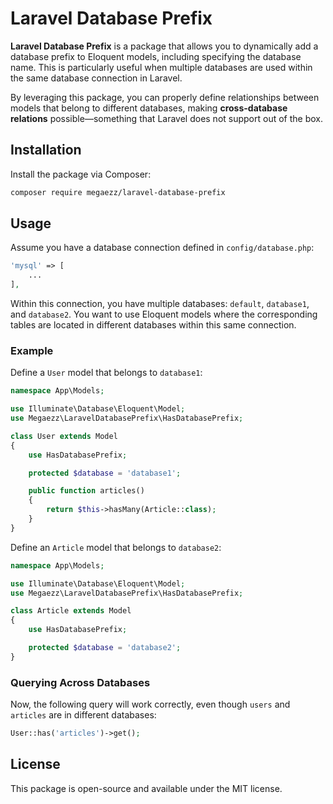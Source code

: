 # Laravel Database Prefix

**Laravel Database Prefix** is a package that allows you to dynamically add a database prefix to Eloquent models, including specifying the database name. This is particularly useful when multiple databases are used within the same database connection in Laravel.

By leveraging this package, you can properly define relationships between models that belong to different databases, making **cross-database relations** possible—something that Laravel does not support out of the box.

## Installation

Install the package via Composer:

```bash
composer require megaezz/laravel-database-prefix
```

## Usage

Assume you have a database connection defined in `config/database.php`:

```php
'mysql' => [
    ...
],
```

Within this connection, you have multiple databases: `default`, `database1`, and `database2`. You want to use Eloquent models where the corresponding tables are located in different databases within this same connection.

### Example

Define a `User` model that belongs to `database1`:

```php
namespace App\Models;

use Illuminate\Database\Eloquent\Model;
use Megaezz\LaravelDatabasePrefix\HasDatabasePrefix;

class User extends Model
{
    use HasDatabasePrefix;

    protected $database = 'database1';

    public function articles()
    {
        return $this->hasMany(Article::class);
    }
}
```

Define an `Article` model that belongs to `database2`:

```php
namespace App\Models;

use Illuminate\Database\Eloquent\Model;
use Megaezz\LaravelDatabasePrefix\HasDatabasePrefix;

class Article extends Model
{
    use HasDatabasePrefix;

    protected $database = 'database2';
}
```

### Querying Across Databases

Now, the following query will work correctly, even though `users` and `articles` are in different databases:

```php
User::has('articles')->get();
```

## License

This package is open-source and available under the MIT license.